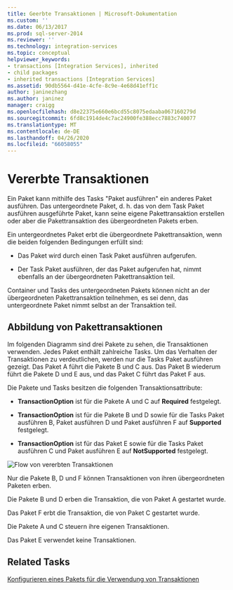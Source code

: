 ```yaml
---
title: Geerbte Transaktionen | Microsoft-Dokumentation
ms.custom: ''
ms.date: 06/13/2017
ms.prod: sql-server-2014
ms.reviewer: ''
ms.technology: integration-services
ms.topic: conceptual
helpviewer_keywords:
- transactions [Integration Services], inherited
- child packages
- inherited transactions [Integration Services]
ms.assetid: 90db5564-d41e-4cfe-8c9e-4e68d41eff1c
author: janinezhang
ms.author: janinez
manager: craigg
ms.openlocfilehash: d8e22375e660e6bcd55c8075edaaba067160279d
ms.sourcegitcommit: 6fd8c1914de4c7ac24900fe388ecc7883c740077
ms.translationtype: MT
ms.contentlocale: de-DE
ms.lasthandoff: 04/26/2020
ms.locfileid: "66058055"
---
```

# <a name="inherited-transactions"></a>Vererbte Transaktionen
  Ein Paket kann mithilfe des Tasks "Paket ausführen" ein anderes Paket ausführen. Das untergeordnete Paket, d. h. das von dem Task Paket ausführen ausgeführte Paket, kann seine eigene Pakettransaktion erstellen oder aber die Pakettransaktion des übergeordneten Pakets erben.  
  
 Ein untergeordnetes Paket erbt die übergeordnete Pakettransaktion, wenn die beiden folgenden Bedingungen erfüllt sind:  
  
-   Das Paket wird durch einen Task Paket ausführen aufgerufen.  
  
-   Der Task Paket ausführen, der das Paket aufgerufen hat, nimmt ebenfalls an der übergeordneten Pakettransaktion teil.  
  
 Container und Tasks des untergeordneten Pakets können nicht an der übergeordneten Pakettransaktion teilnehmen, es sei denn, das untergeordnete Paket nimmt selbst an der Transaktion teil.  
  
## <a name="illustration-of-package-transactions"></a>Abbildung von Pakettransaktionen  
 Im folgenden Diagramm sind drei Pakete zu sehen, die Transaktionen verwenden. Jedes Paket enthält zahlreiche Tasks. Um das Verhalten der Transaktionen zu verdeutlichen, werden nur die Tasks Paket ausführen gezeigt. Das Paket A führt die Pakete B und C aus. Das Paket B wiederum führt die Pakete D und E aus, und das Paket C führt das Paket F aus.  
  
 Die Pakete und Tasks besitzen die folgenden Transaktionsattribute:  
  
-   **TransactionOption** ist für die Pakete A und C auf **Required** festgelegt.  
  
-   **TransactionOption** ist für die Pakete B und D sowie für die Tasks Paket ausführen B, Paket ausführen D und Paket ausführen F auf **Supported** festgelegt.  
  
-   **TransactionOption** ist für das Paket E sowie für die Tasks Paket ausführen C und Paket ausführen E auf **NotSupported** festgelegt.  
  
 ![Flow von vererbten Transaktionen](media/mw-dts-executepack.gif "Flow von vererbten Transaktionen")  
  
 Nur die Pakete B, D und F können Transaktionen von ihren übergeordneten Paketen erben.  
  
 Die Pakete B und D erben die Transaktion, die von Paket A gestartet wurde.  
  
 Das Paket F erbt die Transaktion, die von Paket C gestartet wurde.  
  
 Die Pakete A und C steuern ihre eigenen Transaktionen.  
  
 Das Paket E verwendet keine Transaktionen.  
  
## <a name="related-tasks"></a>Related Tasks  
 [Konfigurieren eines Pakets für die Verwendung von Transaktionen](../relational-databases/native-client-ole-db-transactions/transactions.md)  
  
  
